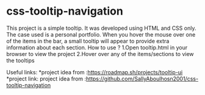 # css-tooltip-navigation
This project is a simple tooltip. It was developed using HTML and CSS only. The case used is a personal portfolio. When you hover the mouse over one of the items in the bar, a small tooltip will appear to provide extra information about each section.
How to use ?
1.Open tooltip.html in your browser to view the project
2.Hover over any of the items/sections to view the tooltips

Useful links:
*project idea from :https://roadmap.sh/projects/tooltip-ui 
*project link: project idea from :https://github.com/SallyAboulhosn2001/css-tooltip-navigation
